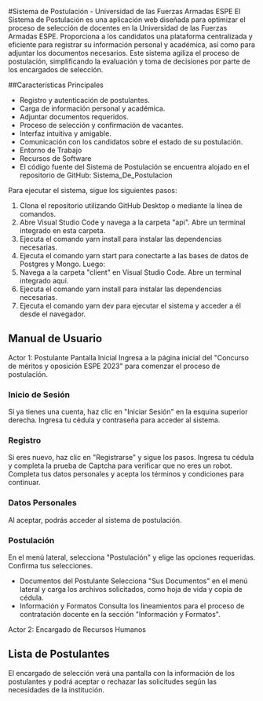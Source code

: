 #Sistema de Postulación - Universidad de las Fuerzas Armadas ESPE
El Sistema de Postulación es una aplicación web diseñada para optimizar el proceso de selección de docentes en la Universidad de las Fuerzas Armadas ESPE. Proporciona a los candidatos una plataforma centralizada y eficiente para registrar su información personal y académica, así como para adjuntar los documentos necesarios. Este sistema agiliza el proceso de postulación, simplificando la evaluación y toma de decisiones por parte de los encargados de selección.

##Características Principales
- Registro y autenticación de postulantes.
- Carga de información personal y académica.
- Adjuntar documentos requeridos.
- Proceso de selección y confirmación de vacantes.
- Interfaz intuitiva y amigable.
- Comunicación con los candidatos sobre el estado de su postulación.
- Entorno de Trabajo
- Recursos de Software
- El código fuente del Sistema de Postulación se encuentra alojado en el repositorio de GitHub: Sistema_De_Postulacion

Para ejecutar el sistema, sigue los siguientes pasos:

1. Clona el repositorio utilizando GitHub Desktop o mediante la línea de comandos.
2. Abre Visual Studio Code y navega a la carpeta "api". Abre un terminal integrado en esta carpeta.
3. Ejecuta el comando yarn install para instalar las dependencias necesarias.
4. Ejecuta el comando yarn start para conectarte a las bases de datos de Postgres y Mongo.
Luego:
5. Navega a la carpeta "client" en Visual Studio Code. Abre un terminal integrado aquí.
6. Ejecuta el comando yarn install para instalar las dependencias necesarias.
7. Ejecuta el comando yarn dev para ejecutar el sistema y acceder a él desde el navegador.
   
## Manual de Usuario
Actor 1: Postulante
   Pantalla Inicial
Ingresa a la página inicial del "Concurso de méritos y oposición ESPE 2023" para comenzar el proceso de postulación.

### Inicio de Sesión
Si ya tienes una cuenta, haz clic en "Iniciar Sesión" en la esquina superior derecha. Ingresa tu cédula y contraseña para acceder al sistema.

### Registro
Si eres nuevo, haz clic en "Registrarse" y sigue los pasos. Ingresa tu cédula y completa la prueba de Captcha para verificar que no eres un robot.
Completa tus datos personales y acepta los términos y condiciones para continuar.

### Datos Personales
Al aceptar, podrás acceder al sistema de postulación.

### Postulación
En el menú lateral, selecciona "Postulación" y elige las opciones requeridas. Confirma tus selecciones.
- Documentos del Postulante
Selecciona "Sus Documentos" en el menú lateral y carga los archivos solicitados, como hoja de vida y copia de cédula.
- Información y Formatos
Consulta los lineamientos para el proceso de contratación docente en la sección "Información y Formatos".

Actor 2: Encargado de Recursos Humanos
## Lista de Postulantes
El encargado de selección verá una pantalla con la información de los postulantes y podrá aceptar o rechazar las solicitudes según las necesidades de la institución.
